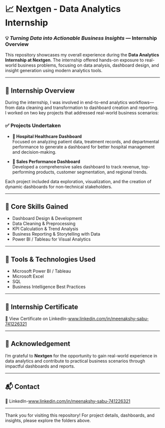 # 📈 Nextgen - Data Analytics Internship  
### 💡 *Turning Data into Actionable Business Insights* — Internship Overview

This repository showcases my overall experience during the **Data Analytics Internship at Nextgen**. The internship offered hands-on exposure to real-world business problems, focusing on data analysis, dashboard design, and insight generation using modern analytics tools.

---

## 🚀 Internship Overview

During the internship, I was involved in end-to-end analytics workflows—from data cleaning and transformation to dashboard creation and reporting. I worked on two key projects that addressed real-world business scenarios:

### ✅ Projects Undertaken
- **🏥 Hospital Healthcare Dashboard**  
  Focused on analyzing patient data, treatment records, and departmental performance to generate a dashboard for better hospital management and decision-making.

- **💼 Sales Performance Dashboard**  
  Developed a comprehensive sales dashboard to track revenue, top-performing products, customer segmentation, and regional trends.

Each project included data exploration, visualization, and the creation of dynamic dashboards for non-technical stakeholders.

---

## 🧠 Core Skills Gained

- Dashboard Design & Development  
- Data Cleaning & Preprocessing  
- KPI Calculation & Trend Analysis  
- Business Reporting & Storytelling with Data  
- Power BI / Tableau for Visual Analytics

---

## 📌 Tools & Technologies Used

- Microsoft Power BI / Tableau  
- Microsoft Excel  
- SQL 
- Business Intelligence Best Practices

---

## 📝 Internship Certificate

📄 View Certificate on LinkedIn-www.linkedin.com/in/meenakshy-sabu-741226321


---

## 🌟 Acknowledgement

I’m grateful to **Nextgen** for the opportunity to gain real-world experience in data analytics and contribute to practical business scenarios through impactful dashboards and reports.

---

## 📬 Contact

🔗 LinkedIn-www.linkedin.com/in/meenakshy-sabu-741226321


---

Thank you for visiting this repository! For project details, dashboards, and insights, please explore the folders above.

